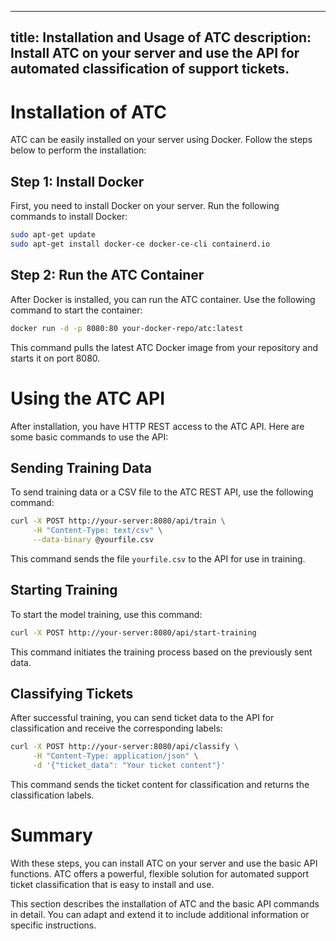 ---

title: Installation and Usage of ATC
description: Install ATC on your server and use the API for automated classification of support tickets.
--------------------------------------------------------------------------------------------------------

# Installation of ATC

ATC can be easily installed on your server using Docker. Follow the steps below to perform the installation:

## Step 1: Install Docker

First, you need to install Docker on your server. Run the following commands to install Docker:

```bash
sudo apt-get update
sudo apt-get install docker-ce docker-ce-cli containerd.io
```

## Step 2: Run the ATC Container

After Docker is installed, you can run the ATC container. Use the following command to start the container:

```bash
docker run -d -p 8080:80 your-docker-repo/atc:latest
```

This command pulls the latest ATC Docker image from your repository and starts it on port 8080.

# Using the ATC API

After installation, you have HTTP REST access to the ATC API. Here are some basic commands to use the API:

## Sending Training Data

To send training data or a CSV file to the ATC REST API, use the following command:

```bash
curl -X POST http://your-server:8080/api/train \
     -H "Content-Type: text/csv" \
     --data-binary @yourfile.csv
```

This command sends the file `yourfile.csv` to the API for use in training.

## Starting Training

To start the model training, use this command:

```bash
curl -X POST http://your-server:8080/api/start-training
```

This command initiates the training process based on the previously sent data.

## Classifying Tickets

After successful training, you can send ticket data to the API for classification and receive the corresponding labels:

```bash
curl -X POST http://your-server:8080/api/classify \
     -H "Content-Type: application/json" \
     -d '{"ticket_data": "Your ticket content"}'
```

This command sends the ticket content for classification and returns the classification labels.

# Summary

With these steps, you can install ATC on your server and use the basic API functions. ATC offers a powerful, flexible solution for automated support ticket classification that is easy to install and use.

This section describes the installation of ATC and the basic API commands in detail. You can adapt and extend it to include additional information or specific instructions.
